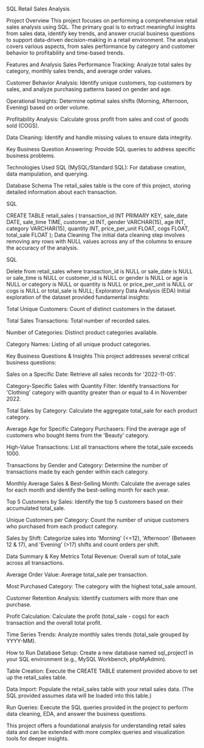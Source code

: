 SQL Retail Sales Analysis

Project Overview
This project focuses on performing a comprehensive retail sales analysis using SQL. The primary goal is to extract meaningful insights from sales data, identify key trends, and answer crucial business questions to support data-driven decision-making in a retail environment. The analysis covers various aspects, from sales performance by category and customer behavior to profitability and time-based trends.

Features and Analysis
Sales Performance Tracking: Analyze total sales by category, monthly sales trends, and average order values.

Customer Behavior Analysis: Identify unique customers, top customers by sales, and analyze purchasing patterns based on gender and age.

Operational Insights: Determine optimal sales shifts (Morning, Afternoon, Evening) based on order volume.

Profitability Analysis: Calculate gross profit from sales and cost of goods sold (COGS).

Data Cleaning: Identify and handle missing values to ensure data integrity.

Key Business Question Answering: Provide SQL queries to address specific business problems.

Technologies Used
SQL (MySQL/Standard SQL): For database creation, data manipulation, and querying.

Database Schema
The retail_sales table is the core of this project, storing detailed information about each transaction.

SQL

CREATE TABLE retail_sales
(
    transaction_id INT PRIMARY KEY,
    sale_date DATE,
    sale_time TIME,
    customer_id INT,
    gender VARCHAR(15),
    age INT,
    category VARCHAR(15),
    quantity INT,
    price_per_unit FLOAT,
    cogs FLOAT,
    total_sale FLOAT
);
Data Cleaning
The initial data cleaning step involves removing any rows with NULL values across any of the columns to ensure the accuracy of the analysis.

SQL

Delete from retail_sales
    where transaction_id is NULL or
          sale_date is NULL or
          sale_time is NULL or
          customer_id is NULL or
          gender is NULL or
          age is NULL or
          category is NULL or
          quantity is NULL or
          price_per_unit is NULL or
          cogs is NULL or
          total_sale is NULL;
Exploratory Data Analysis (EDA)
Initial exploration of the dataset provided fundamental insights:

Total Unique Customers: Count of distinct customers in the dataset.

Total Sales Transactions: Total number of recorded sales.

Number of Categories: Distinct product categories available.

Category Names: Listing of all unique product categories.

Key Business Questions & Insights
This project addresses several critical business questions:

Sales on a Specific Date: Retrieve all sales records for '2022-11-05'.

Category-Specific Sales with Quantity Filter: Identify transactions for 'Clothing' category with quantity greater than or equal to 4 in November 2022.

Total Sales by Category: Calculate the aggregate total_sale for each product category.

Average Age for Specific Category Purchasers: Find the average age of customers who bought items from the 'Beauty' category.

High-Value Transactions: List all transactions where the total_sale exceeds 1000.

Transactions by Gender and Category: Determine the number of transactions made by each gender within each category.

Monthly Average Sales & Best-Selling Month: Calculate the average sales for each month and identify the best-selling month for each year.

Top 5 Customers by Sales: Identify the top 5 customers based on their accumulated total_sale.

Unique Customers per Category: Count the number of unique customers who purchased from each product category.

Sales by Shift: Categorize sales into 'Morning' (<=12), 'Afternoon' (Between 12 & 17), and 'Evening' (>17) shifts and count orders per shift.

Data Summary & Key Metrics
Total Revenue: Overall sum of total_sale across all transactions.

Average Order Value: Average total_sale per transaction.

Most Purchased Category: The category with the highest total_sale amount.

Customer Retention Analysis: Identify customers with more than one purchase.

Profit Calculation: Calculate the profit (total_sale - cogs) for each transaction and the overall total profit.

Time Series Trends: Analyze monthly sales trends (total_sale grouped by YYYY-MM).

How to Run
Database Setup: Create a new database named sql_project1 in your SQL environment (e.g., MySQL Workbench, phpMyAdmin).

Table Creation: Execute the CREATE TABLE statement provided above to set up the retail_sales table.

Data Import: Populate the retail_sales table with your retail sales data. (The SQL provided assumes data will be loaded into this table.)

Run Queries: Execute the SQL queries provided in the project to perform data cleaning, EDA, and answer the business questions.

This project offers a foundational analysis for understanding retail sales data and can be extended with more complex queries and visualization tools for deeper insights.
